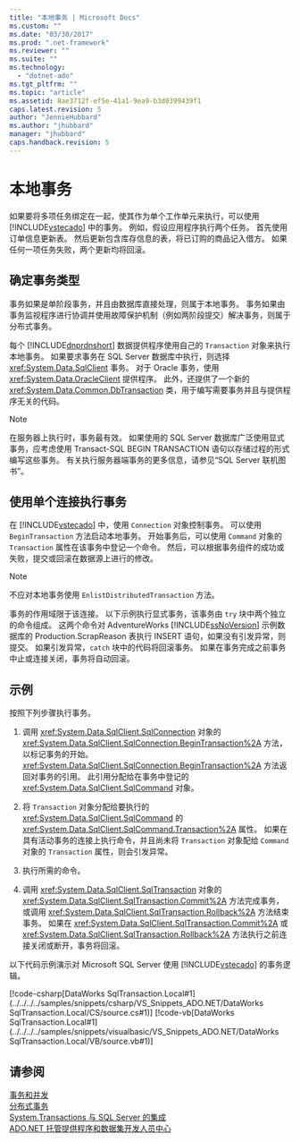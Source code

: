 ```yaml
---
title: "本地事务 | Microsoft Docs"
ms.custom: ""
ms.date: "03/30/2017"
ms.prod: ".net-framework"
ms.reviewer: ""
ms.suite: ""
ms.technology: 
  - "dotnet-ado"
ms.tgt_pltfrm: ""
ms.topic: "article"
ms.assetid: 8ae3712f-ef5e-41a1-9ea9-b3d0399439f1
caps.latest.revision: 5
author: "JennieHubbard"
ms.author: "jhubbard"
manager: "jhubbard"
caps.handback.revision: 5
---
```

# 本地事务
如果要将多项任务绑定在一起，使其作为单个工作单元来执行，可以使用 [!INCLUDE[vstecado](../../../../includes/vstecado-md.md)] 中的事务。  例如，假设应用程序执行两个任务。  首先使用订单信息更新表。  然后更新包含库存信息的表，将已订购的商品记入借方。  如果任何一项任务失败，两个更新均将回滚。  
  
## 确定事务类型  
 事务如果是单阶段事务，并且由数据库直接处理，则属于本地事务。  事务如果由事务监视程序进行协调并使用故障保护机制（例如两阶段提交）解决事务，则属于分布式事务。  
  
 每个 [!INCLUDE[dnprdnshort](../../../../includes/dnprdnshort-md.md)] 数据提供程序使用自己的 `Transaction` 对象来执行本地事务。  如果要求事务在 SQL Server 数据库中执行，则选择 <xref:System.Data.SqlClient> 事务。  对于 Oracle 事务，使用 <xref:System.Data.OracleClient> 提供程序。  此外，还提供了一个新的 <xref:System.Data.Common.DbTransaction> 类，用于编写需要事务并且与提供程序无关的代码。  
  
> [!NOTE]
>  在服务器上执行时，事务最有效。  如果使用的 SQL Server 数据库广泛使用显式事务，应考虑使用 Transact\-SQL BEGIN TRANSACTION 语句以存储过程的形式编写这些事务。  有关执行服务器端事务的更多信息，请参见“SQL Server 联机图书”。  
  
## 使用单个连接执行事务  
 在 [!INCLUDE[vstecado](../../../../includes/vstecado-md.md)] 中，使用 `Connection` 对象控制事务。  可以使用 `BeginTransaction` 方法启动本地事务。  开始事务后，可以使用 `Command` 对象的 `Transaction` 属性在该事务中登记一个命令。  然后，可以根据事务组件的成功或失败，提交或回滚在数据源上进行的修改。  
  
> [!NOTE]
>  不应对本地事务使用 `EnlistDistributedTransaction` 方法。  
  
 事务的作用域限于该连接。  以下示例执行显式事务，该事务由 `try` 块中两个独立的命令组成。  这两个命令对 AdventureWorks [!INCLUDE[ssNoVersion](../../../../includes/ssnoversion-md.md)] 示例数据库的 Production.ScrapReason 表执行 INSERT 语句，如果没有引发异常，则提交。  如果引发异常，`catch` 块中的代码将回滚事务。  如果在事务完成之前事务中止或连接关闭，事务将自动回滚。  
  
## 示例  
 按照下列步骤执行事务。  
  
1.  调用 <xref:System.Data.SqlClient.SqlConnection> 对象的 <xref:System.Data.SqlClient.SqlConnection.BeginTransaction%2A> 方法，以标记事务的开始。  <xref:System.Data.SqlClient.SqlConnection.BeginTransaction%2A> 方法返回对事务的引用。  此引用分配给在事务中登记的 <xref:System.Data.SqlClient.SqlCommand> 对象。  
  
2.  将 `Transaction` 对象分配给要执行的 <xref:System.Data.SqlClient.SqlCommand> 的 <xref:System.Data.SqlClient.SqlCommand.Transaction%2A> 属性。  如果在具有活动事务的连接上执行命令，并且尚未将 `Transaction` 对象配给 `Command` 对象的 `Transaction` 属性，则会引发异常。  
  
3.  执行所需的命令。  
  
4.  调用 <xref:System.Data.SqlClient.SqlTransaction> 对象的 <xref:System.Data.SqlClient.SqlTransaction.Commit%2A> 方法完成事务，或调用 <xref:System.Data.SqlClient.SqlTransaction.Rollback%2A> 方法结束事务。  如果在 <xref:System.Data.SqlClient.SqlTransaction.Commit%2A> 或 <xref:System.Data.SqlClient.SqlTransaction.Rollback%2A> 方法执行之前连接关闭或断开，事务将回滚。  
  
 以下代码示例演示对 Microsoft SQL Server 使用 [!INCLUDE[vstecado](../../../../includes/vstecado-md.md)] 的事务逻辑。  
  
 [!code-csharp[DataWorks SqlTransaction.Local#1](../../../../samples/snippets/csharp/VS_Snippets_ADO.NET/DataWorks SqlTransaction.Local/CS/source.cs#1)]
 [!code-vb[DataWorks SqlTransaction.Local#1](../../../../samples/snippets/visualbasic/VS_Snippets_ADO.NET/DataWorks SqlTransaction.Local/VB/source.vb#1)]  
  
## 请参阅  
 [事务和并发](../../../../docs/framework/data/adonet/transactions-and-concurrency.md)   
 [分布式事务](../../../../docs/framework/data/adonet/distributed-transactions.md)   
 [System.Transactions 与 SQL Server 的集成](../../../../docs/framework/data/adonet/system-transactions-integration-with-sql-server.md)   
 [ADO.NET 托管提供程序和数据集开发人员中心](http://go.microsoft.com/fwlink/?LinkId=217917)